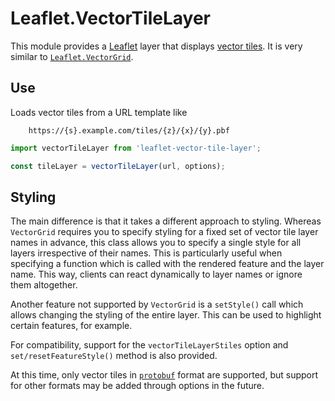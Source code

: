 Leaflet.VectorTileLayer
=======================

This module provides a [Leaflet][L] layer that displays [vector tiles][VT].
It is very similar to [`Leaflet.VectorGrid`][LVG].

Use
---
Loads vector tiles from a URL template like

        https://{s}.example.com/tiles/{z}/{x}/{y}.pbf

```js
import vectorTileLayer from 'leaflet-vector-tile-layer';

const tileLayer = vectorTileLayer(url, options);
```


Styling
-------

The main difference is that it takes a different approach to styling.
Whereas `VectorGrid` requires you to specify styling for a fixed set of
vector tile layer names in advance, this class allows you to specify a
single style for all layers irrespective of their names. This is
particularly useful when specifying a function which is called with the
rendered feature and the layer name. This way, clients can react
dynamically to layer names or ignore them altogether.

Another feature not supported by `VectorGrid` is a `setStyle()` call which
allows changing the styling of the entire layer. This can be used to
highlight certain features, for example.

For compatibility, support for the `vectorTileLayerStiles` option and
`set/resetFeatureStyle()` method is also provided.

At this time, only vector tiles in [`protobuf`][PBF] format are supported,
but support for other formats may be added through options in the future.


[L]:    http://leafletjs.com/
[LVG]:  https://github.com/Leaflet/Leaflet.VectorGrid
[PBF]:  https://developers.google.com/protocol-buffers/
[VT]:   https://github.com/mapbox/vector-tile-spec
